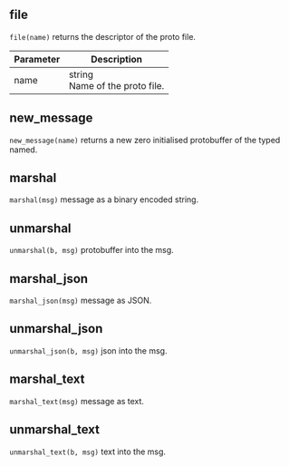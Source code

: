 ## file

`file(name)` returns the descriptor of the proto file.

| Parameter | Description |
| ------------- | ------------- |
| name | string <br /> Name of the proto file. |

## new_message

`new_message(name)` returns a new zero initialised protobuffer of the typed named.

## marshal

`marshal(msg)` message as a binary encoded string.

## unmarshal

`unmarshal(b, msg)` protobuffer into the msg.

## marshal_json

`marshal_json(msg)` message as JSON.

## unmarshal_json

`unmarshal_json(b, msg)` json into the msg.

## marshal_text

`marshal_text(msg)` message as text.

## unmarshal_text

`unmarshal_text(b, msg)` text into the msg.
